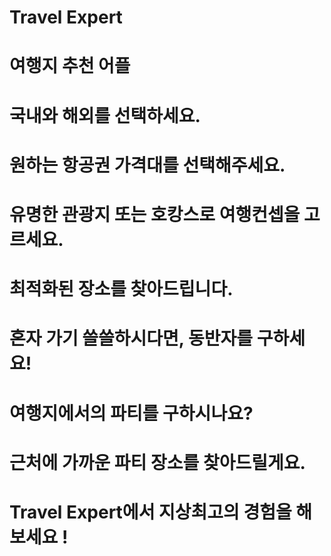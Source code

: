 # Travel Expert
# 여행지 추천 어플
# 국내와 해외를 선택하세요.
# 원하는 항공권 가격대를 선택해주세요.
# 유명한 관광지 또는 호캉스로 여행컨셉을 고르세요.
# 최적화된 장소를 찾아드립니다.
# 혼자 가기 쓸쓸하시다면, 동반자를 구하세요! 
# 여행지에서의 파티를 구하시나요?
# 근처에 가까운 파티 장소를 찾아드릴게요. 
# Travel Expert에서 지상최고의 경험을 해보세요 ! 
